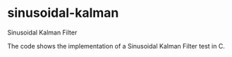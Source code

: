 # sinusoidal-kalman
Sinusoidal Kalman Filter

The code shows the implementation of a Sinusoidal Kalman Filter test in C.
